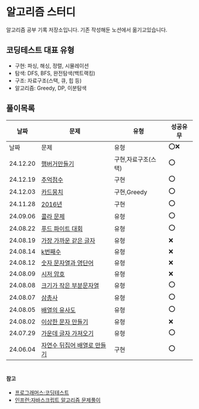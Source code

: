 # 알고리즘 스터디
알고리즘 공부 기록 저장소입니다.
기존 작성해둔 노션에서 옮기고있습니다.


## 코딩테스트 대표 유형
- 구현: 파싱, 해싱, 정렬, 시뮬레이션
- 탐색: DFS, BFS, 완전탐색(백트랙킹)
- 구조: 자료구조(스택, 큐, 힙 등)
- 알고리즘: Greedy, DP, 이분탐색



## 풀이목록
|날짜|문제|유형|성공유무|
|------|---|---|---|
|날짜|문제|유형|⭕️❌|
|24.12.20|[햄버거만들기](https://github.com/lim-bora/Algorithm/blob/main/%ED%94%84%EB%A1%9C%EA%B7%B8%EB%9E%98%EB%A8%B8%EC%8A%A4/lv1/%ED%96%84%EB%B2%84%EA%B1%B0%20%EB%A7%8C%EB%93%A4%EA%B8%B0.md)|구현,자료구조(스택)|⭕️|
|24.12.19|[추억점수](https://github.com/lim-bora/Algorithm/blob/main/%ED%94%84%EB%A1%9C%EA%B7%B8%EB%9E%98%EB%A8%B8%EC%8A%A4/lv1/%EC%B6%94%EC%96%B5%20%EC%A0%90%EC%88%98.md)|구현|⭕️|
|24.12.03|[카드뭉치](https://github.com/lim-bora/Algorithm/blob/main/%ED%94%84%EB%A1%9C%EA%B7%B8%EB%9E%98%EB%A8%B8%EC%8A%A4/lv1/%EC%B9%B4%EB%93%9C%EB%AD%89%EC%B9%98.md)|구현,Greedy|⭕️|
|24.11.28|[2016년](https://github.com/lim-bora/Algorithm/tree/main/%ED%94%84%EB%A1%9C%EA%B7%B8%EB%9E%98%EB%A8%B8%EC%8A%A4/lv1)|구현|⭕️|
|24.09.06|[콜라 문제](https://forest-act-835.notion.site/80e2d76daf1c487f9f7838f284c0ba23?pvs=4)|유형|⭕️|
|24.08.22|[푸드 파이트 대회](https://forest-act-835.notion.site/ae4a27b75ba54756b0a1e635b70e3f66?pvs=4)|유형|⭕️|
|24.08.19|[가장 가까운 같은 글자](https://forest-act-835.notion.site/9a5969b271bf49fa8432b23546e46668?pvs=4)|유형|❌|
|24.08.14|[k번째수](https://forest-act-835.notion.site/k-405b00ab78c047c0affb8b943489cc26?pvs=4)|유형|❌|
|24.08.12|[숫자 문자열과 영단어](https://forest-act-835.notion.site/2be516269b2b4a7eb895896ce894b3e5?pvs=4)|유형|❌|
|24.08.09|[시저 암호](https://forest-act-835.notion.site/8292e6b05fb94395b8bf3bfdd02968f0?pvs=4)|유형|❌|
|24.08.08|[크기가 작은 부분문자열](https://forest-act-835.notion.site/18637b9fd5594d6fa7ccb41a8ff97053?pvs=4)|유형|⭕️|
|24.08.07|[삼총사](https://forest-act-835.notion.site/a19a91fe3aca47ceb1131ff50dcb7696?pvs=4)|유형|⭕️|
|24.08.05|[배열의 유사도](https://forest-act-835.notion.site/250f4a20971a46ec8507645f3c75d4bf?pvs=4)|유형|⭕️|
|24.08.02|[이상한 문자 만들기](https://forest-act-835.notion.site/ef9f91b278034b69ab5f00807672ab08?pvs=4)|유형|❌|
|24.07.29|[가운데 글자 가져오기](https://forest-act-835.notion.site/90f0c7b0f59549d28b9a6b241906769b?pvs=4)|유형|⭕️|
|24.06.04|[자연수 뒤집어 배열로 만들기](https://github.com/lim-bora/Algorithm/blob/main/%ED%94%84%EB%A1%9C%EA%B7%B8%EB%9E%98%EB%A8%B8%EC%8A%A4/lv1/%EC%9E%90%EC%97%B0%EC%88%98%20%EB%92%A4%EC%A7%91%EC%96%B4%20%EB%B0%B0%EC%97%B4%EB%A1%9C%20%EB%A7%8C%EB%93%A4%EA%B8%B0.md)|구현|⭕️|


#
#### 참고
- [프로그래머스:코딩테스트](https://school.programmers.co.kr/learn/challenges?order=recent&levels=1&languages=javascript)
- [인프런:자바스크립트 알고리즘 문제풀이](https://www.inflearn.com/course/%EC%9E%90%EB%B0%94%EC%8A%A4%ED%81%AC%EB%A6%BD%ED%8A%B8-%EC%95%8C%EA%B3%A0%EB%A6%AC%EC%A6%98-%EB%AC%B8%EC%A0%9C%ED%92%80%EC%9D%B4/dashboard)
